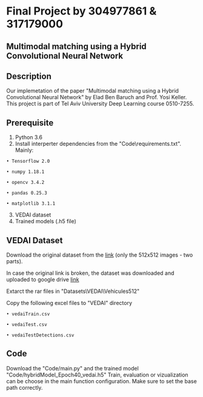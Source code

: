 # Final Project by 304977861 & 317179000
## Multimodal matching using a Hybrid Convolutional Neural Network

## Description
Our implemetation of the paper "Multimodal matching using a Hybrid Convolutional Neural Network" by Elad Ben Baruch and Prof. Yosi Keller.
This project is part of Tel Aviv University Deep Learning course 0510-7255.

## Prerequisite
  1. Python 3.6
  2. Install interperter dependencies from the "Code\requirements.txt". Mainly:
  
    • Tensorflow 2.0
     
    • numpy 1.18.1
     
    • opencv 3.4.2
     
    • pandas 0.25.3
     
    • matplotlib 3.1.1
     
  3. VEDAI dataset   
  4. Trained models (.h5 file)

## VEDAI Dataset
  Download the original dataset from the [link](https://downloads.greyc.fr/vedai/) (only the 512x512 images - two parts).
  
  In case the original link is broken, the dataset was downloaded and uploaded to google drive [link](https://downloads.greyc.fr/vedai/)
    
  Extarct the rar files in "Datasets\VEDAI\Vehicules512"
  
  Copy the following excel files to "VEDAI" directory
    
    • vedaiTrain.csv
    
    • vedaiTest.csv
    
    • vedaiTestDetections.csv

## Code
  Download the "Code/main.py" and the trained model "Code/hybridModel_Epoch40_vedai.h5"
  Train, evaluation or vizualization can be choose in the main function configuration.
  Make sure to set the base path correctly.
    
